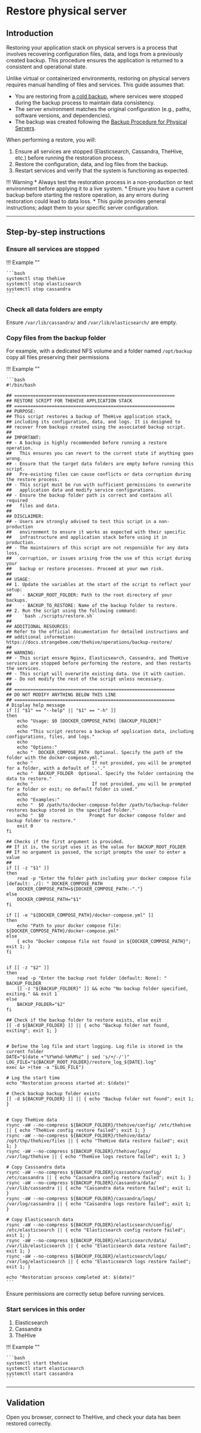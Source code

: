 # Restore physical server

## Introduction

Restoring your application stack on physical servers is a process that involves recovering configuration files, data, and logs from a previously created backup. This procedure ensures the application is returned to a consistent and operational state.

Unlike virtual or containerized environments, restoring on physical servers requires manual handling of files and services. This guide assumes that:

* You are restoring from [a cold backup](../backup/physical-server.md), where services were stopped during the backup process to maintain data consistency.
* The server environment matches the original configuration (e.g., paths, software versions, and dependencies).
* The backup was created following the [Backup Procedure for Physical Servers](../backup/physical-server.md).

When performing a restore, you will:

1. Ensure all services are stopped (Elasticsearch, Cassandra, TheHive, etc.) before running the restoration process.
2. Restore the configuration, data, and log files from the backup.
3. Restart services and verify that the system is functioning as expected.

!!! Warning
    * Always test the restoration process in a non-production or test environment before applying it to a live system.
    * Ensure you have a current backup before starting the restore operation, as any errors during restoration could lead to data loss.
    * This guide provides general instructions; adapt them to your specific server configuration.

---
## Step-by-step instructions

### Ensure all services are stopped

!!! Example ""

    ```bash
    systemctl stop thehive
    systemctl stop elasticsearch
    systemctl stop cassandra
    ```


### Check all data folders are empty

Ensure `/var/lib/cassandra/` and `/var/lib/elasticsearch/` are empty.


### Copy files from the backup folder

For example, with a dedicated NFS volume and a folder named `/opt/backup`  copy all files preserving their permissions

!!! Example ""

    ```bash
    #!/bin/bash

    ## ============================================================
    ## RESTORE SCRIPT FOR THEHIVE APPLICATION STACK
    ## ============================================================
    ## PURPOSE:
    ## This script restores a backup of TheHive application stack, 
    ## including its configuration, data, and logs. It is designed to 
    ## recover from backups created using the associated backup script.
    ##
    ## IMPORTANT:
    ## - A backup is highly recommended before running a restore operation. 
    ##   This ensures you can revert to the current state if anything goes wrong.
    ## - Ensure that the target data folders are empty before running this script. 
    ##   Pre-existing files can cause conflicts or data corruption during the restore process.
    ## - This script must be run with sufficient permissions to overwrite 
    ##   application data and modify service configurations.
    ## - Ensure the backup folder path is correct and contains all required 
    ##   files and data.
    ##
    ## DISCLAIMER:
    ## - Users are strongly advised to test this script in a non-production 
    ##   environment to ensure it works as expected with their specific 
    ##   infrastructure and application stack before using it in production.
    ## - The maintainers of this script are not responsible for any data loss, 
    ##   corruption, or issues arising from the use of this script during your 
    ##   backup or restore processes. Proceed at your own risk.
    ##
    ## USAGE:
    ## 1. Update the variables at the start of the script to reflect your setup:
    ##    - BACKUP_ROOT_FOLDER: Path to the root directory of your backups.
    ##    - BACKUP_TO_RESTORE: Name of the backup folder to restore.
    ## 2. Run the script using the following command:
    ##    `bash ./scripts/restore.sh`
    ##
    ## ADDITIONAL RESOURCES:
    ## Refer to the official documentation for detailed instructions and 
    ## additional information: https://docs.strangebee.com/thehive/operations/backup-restore/
    ##
    ## WARNING:
    ## - This script ensure Nginx, Elasticsearch, Cassandra, and TheHive services are stopped before performing the restore, and then restarts the services.
    ## - This script will overwrite existing data. Use it with caution.
    ## - Do not modify the rest of the script unless necessary.
    ##
    ## ============================================================
    ## DO NOT MODIFY ANYTHING BELOW THIS LINE
    ## ============================================================
    # Display help message
    if [[ "$1" == "--help" || "$1" == "-h" ]]
    then
        echo "Usage: $0 [DOCKER_COMPOSE_PATH] [BACKUP_FOLDER]"
        echo
        echo "This script restores a backup of application data, including configurations, files, and logs."
        echo
        echo "Options:"
        echo "  DOCKER_COMPOSE_PATH  Optional. Specify the path of the folder with the docker-compose.yml."
        echo "                      If not provided, you will be prompted for a folder, with a default of '.'."
        echo "  BACKUP_FOLDER  Optional. Specify the folder containing the data to restore."
        echo "                      If not provided, you will be prompted for a folder or exit; no default folder is used."
        echo
        echo "Examples:"
        echo "  $0 /path/to/docker-compose-folder /path/to/backup-folder  restores backup stored in the specified folder."
        echo "  $0                 Prompt for docker compose folder and backup folder to restore."
        exit 0
    fi

    ## Checks if the first argument is provided.
    ## If it is, the script uses it as the value for BACKUP_ROOT_FOLDER
    ## If no argument is passed, the script prompts the user to enter a value
    ## 
    if [[ -z "$1" ]]
    then
        read -p "Enter the folder path including your docker compose file [default: ./]: " DOCKER_COMPOSE_PATH
        DOCKER_COMPOSE_PATH=${DOCKER_COMPOSE_PATH:-"."}
    else
        DOCKER_COMPOSE_PATH="$1"
    fi

    if [[ -e "${DOCKER_COMPOSE_PATH}/docker-compose.yml" ]]
    then
        echo "Path to your docker compose file: ${DOCKER_COMPOSE_PATH}/docker-compose.yml"
    else
        { echo "Docker compose file not found in ${DOCKER_COMPOSE_PATH}"; exit 1; }
    fi


    if [[ -z "$2" ]]
    then
        read -p "Enter the backup root folder [default: None]: " BACKUP_FOLDER
        [[ -z "${BACKUP_FOLDER}" ]] && echo "No backup folder specified, exiting." && exit 1
    else
        BACKUP_FOLDER="$2"
    fi

    ## Check if the backup folder to restore exists, else exit
    [[ -d ${BACKUP_FOLDER} ]] || { echo "Backup folder not found, exiting"; exit 1; }


    # Define the log file and start logging. Log file is stored in the current folder
    DATE="$(date +"%Y%m%d-%H%M%z" | sed 's/+/-/')"
    LOG_FILE="${BACKUP_ROOT_FOLDER}/restore_log_${DATE}.log"
    exec &> >(tee -a "$LOG_FILE")

    # Log the start time
    echo "Restoration process started at: $(date)"

    # Check backup backup folder exists
    [[ -d ${BACKUP_FOLDER} ]] || { echo "Backup folder not found"; exit 1; }


    # Copy TheHive data
    rsync -aW --no-compress ${BACKUP_FOLDER}/thehive/config/ /etc/thehive  || { echo "TheHive config restore failed"; exit 1; }
    rsync -aW --no-compress ${BACKUP_FOLDER}/thehive/data/ /opt/thp/thehive/files || { echo "TheHive data restore failed"; exit 1; }
    rsync -aW --no-compress ${BACKUP_FOLDER}/thehive/logs/ /var/log/thehive || { echo "TheHive logs restore failed"; exit 1; }

    # Copy Casssandra data
    rsync -aW --no-compress ${BACKUP_FOLDER}/cassandra/config/ /etc/cassandra || { echo "Cassandra config restore failed"; exit 1; }
    rsync -aW --no-compress ${BACKUP_FOLDER}/cassandra/data/ /var/lib/cassandra || { echo "Cassandra data restore failed"; exit 1; }
    rsync -aW --no-compress ${BACKUP_FOLDER}/cassandra/logs/ /var/log/cassandra || { echo "Cassandra logs restore failed"; exit 1; }

    # Copy Elasticsearch data
    rsync -aW --no-compress ${BACKUP_FOLDER}/elasticsearch/config/ /etc/elasticsearch || { echo "Elasticsearch config restore failed"; exit 1; }
    rsync -aW --no-compress ${BACKUP_FOLDER}/elasticsearch/data/ /var/lib/elasticsearch || { echo "Elasticsearch data restore failed"; exit 1; }
    rsync -aW --no-compress ${BACKUP_FOLDER}/elasticsearch/logs/ /var/log/elasticsearch || { echo "Elasticsearch logs restore failed"; exit 1; }

    echo "Restoration process completed at: $(date)" 
    ```

Ensure permissions are correctly setup before running services. 

### Start services in this order

1. Elasticsearch
2. Cassandra
3. TheHive

!!! Example ""

    ```bash
    systemctl start thehive
    systemctl start elasticsearch
    systemctl start cassandra
    ```

---
## Validation

Open you browser, connect to TheHive, and check your data has been restored correctly. 